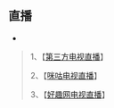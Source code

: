 直播
---
-

> 1、【[第三方电视直播](http://zhibo.96ktv.com/)】
>
> 2、【[咪咕电视直播](http://m.miguvideo.com/wap/resource/migu/miguH5/liveList.jsp)】
>
> 3、【[好趣网电视直播](http://m.haoqu.net/)】

